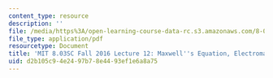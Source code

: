 ```yaml
---
content_type: resource
description: ''
file: /media/https%3A/open-learning-course-data-rc.s3.amazonaws.com/8-03sc-physics-iii-vibrations-and-waves-fall-2016/d2b105c94e2497b78e4493ef1e6a8a75_MIT8_03SCF16_hw_Lec12.pdf
file_type: application/pdf
resourcetype: Document
title: 'MIT 8.03SC Fall 2016 Lecture 12: Maxwell''s Equation, Electromagnetic Waves'
uid: d2b105c9-4e24-97b7-8e44-93ef1e6a8a75
---
```

